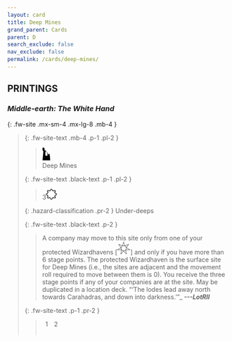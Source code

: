 ```yaml
---
layout: card
title: Deep Mines
grand_parent: Cards
parent: D
search_exclude: false
nav_exclude: false
permalink: /cards/deep-mines/
---
```


## PRINTINGS


### _Middle-earth: The White Hand_

{: .fw-site .mx-sm-4 .mx-lg-8 .mb-4 }
> {: .fw-site-text .mb-4 .p-1 .pl-2 }
> > <div class="card-mp"><img src="/assets/images/ruinlair.svg"></div>
> > <div class="card-name">Deep Mines</div>
>
> {: .fw-site-text .black-text .p-1 .pl-2 }
> > 3![](/assets/images/stage-point.svg)
>
> {: .hazard-classification .pr-2 }
> Under-deeps
>
> {: .fw-site-text .black-text .p-2 }
> > A company may move to this site only from one of your protected Wizardhavens \[![](/assets/images/free-haven.svg)] and only if you have more than 6 stage points. The protected Wizardhaven is the surface site for Deep Mines (i.e., the sites are adjacent and the movement roll required to move between them is 0). You receive the three stage points if any of your companies are at the site. May be duplicated in a location deck.   “‘The lodes lead away north towards Carahadras, and down into darkness.’”_ ***---&#65279;LotRII***  
> 
> {: .fw-site-text .p-1 .pr-2 }
> > <div class="hero-site-draw"><span class="minion-you-draw">&ensp;1&ensp;</span><span class="minion-opp-draw">&ensp;2&ensp;</span></div>
> > <div class="card-corruption">&nbsp;</div>
